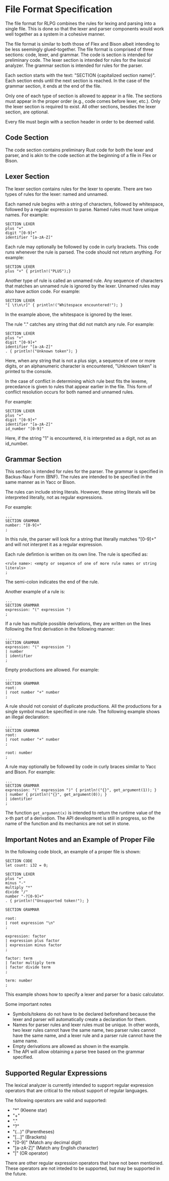 # File Format Specification

The file format for RLPG combines the rules for lexing and parsing into a single file. This is done so that the lexer and parser components would work well together as a system in a cohesive manner.

The file format is similar to both those of Flex and Bison albeit intending to be less seemingly glued-together.
The file format is comprised of three sections: code, lexer, and grammar.
The code is section is intended for preliminary code.
The lexer section is intended for rules for the lexical analyzer.
The grammar section is intended for rules for the parser.

Each section starts with the text: "SECTION {capitalized section name}".
Each section ends until the next section is reached.
In the case of the grammar section, it ends at the end of the file.

Only one of each type of section is allowed to appear in a file.
The sections must appear in the proper order (e.g., code comes before lexer, etc.).
Only the lexer section is required to exist.
All other sections, besdies the lexer section, are optional.

Every file must begin with a section header in order to be deemed valid.

## Code Section

The code section contains preliminary Rust code for both the lexer and parser, and is akin to the code section at the beginning of a file in Flex or Bison.

## Lexer Section

The lexer section contains rules for the lexer to operate.
There are two types of rules for the lexer: named and unnamed.

Each named rule begins with a string of characters, followed by whitespace, followed by a regular expression to parse.
Named rules must have unique names.
For example:
```
SECTION LEXER
plus "+"
digit "[0-9]+"
identifier "[a-zA-Z]"
```

Each rule may optionally be followed by code in curly brackets.
This code runs whenever the rule is parsed.
The code should not return anything.
For example:

```
SECTION LEXER
plus "+" { println!("PLUS");}
```

Another type of rule is called an unnamed rule.
Any sequence of characters that matches an unnamed rule is ignored by the lexer.
Unnamed rules may also have action code.
For example:
```
SECTION LEXER
"[ \t\n\r]" { println!("Whitespace encountered!"); }
```

In the example above, the whitespace is ignored by the lexer.

The rule "." catches any string that did not match any rule.
For example:
```
SECTION LEXER
plus "+"
digit "[0-9]+"
identifier "[a-zA-Z]"
. { println!("Unknown token"); }
```
Here, when any string that is not a plus sign, a sequence of one or more digits, or an alphanumeric character is encountered, "Unknown token" is printed to the console.

In the case of conflict in determining which rule best fits the lexeme, precedance is given to rules that appear earlier in the file.
This form of conflict resolution occurs for both named and unnamed rules.

For example:
```
SECTION LEXER
plus "+"
digit "[0-9]+"
identifier "[a-zA-Z]"
id_number "[0-9]"
```

Here, if the string "1" is encountered, it is interpreted as a digit, not as an id_number.

## Grammar Section

This section is intended for rules for the parser.
The grammar is specified in Backus-Naur Form (BNF).
The rules are intended to be specified in the same manner as in Yacc or Bison.

The rules can include string literals.
However, these string literals will be interpreted literally, not as regular expressions.

For example:
```
...
SECTION GRAMMAR
number: "[0-9]+"
;
```

In this rule, the parser will look for a string that literally matches "[0-9]+" and will not interpret it as a regular expression.

Each rule defintion is written on its own line.
The rule is specified as:
```
<rule name>: <empty or sequence of one of more rule names or string literals>
;
```

The semi-colon indicates the end of the rule.

Another example of a rule is:
```
...
SECTION GRAMMAR
expression: "(" expression ")
;
```

If a rule has multiple possible derivations, they are written on the lines following the first derivation in the following manner:

```
...
SECTION GRAMMAR
expression: "(" expression ")
| number
| identifier
;
```

Empty productions are allowed.
For example:

```
...
SECTION GRAMMAR
root: 
| root number "+" number
;
```

A rule should not consist of duplicate productions.
All the productions for a single symbol must be specified in one rule.
The following example shows an illegal declaration:

```
...
SECTION GRAMMAR
root: 
| root number "+" number
;

root: number
;
```

A rule may optionally be followed by code in curly braces similar to Yacc and Bison. For example:

```
...
SECTION GRAMMAR
expression: "(" expression ")" { println!("{}", get_argument(1)); }
| number { println!("{}", get_argument(0)); }
| identifier
;
```

The function `get_argument(x)` is intended to return the runtime value of the x-th part of a derivation.
The API development is still in progress, so the name of the function and its mechanics are not set in stone.

## Important Notes and an Example of Proper File

In the following code block, an example of a proper file is shown: 

```
SECTION CODE
let count: i32 = 0;

SECTION LEXER
plus "+"
minus "-"
multiply "*"
divide "/"
number "-?[0-9]+"
. { println!("Unsupported token!"); }

SECTION GRAMMAR

root: 
| root expression "\n"
;

expression: factor
| expression plus factor
| expression minus factor
;

factor: term
| factor multiply term
| factor divide term
;

term: number
;
```
This example shows how to specify a lexer and parser for a basic calculator.

Some important notes
- Symbols/tokens do not have to be declared beforehand because the lexer and parser will automatically create a declaration for them.
- Names for parser rules and lexer rules must be unique.
In other words, two lexer rules cannot have the same name, two parser rules cannot have the same name, and a lexer rule and a parser rule cannot have the same name.
- Empty derivations are allowed as shown in the example.
- The API will allow obtaining a parse tree based on the grammar specified.

## Supported Regular Expressions

The lexical analyzer is currently intended to support regular expression operators that are critical to the robust support of regular languages.

The following operators are valid and supported:
- "*" (Kleene star)
- "+"
- "."
- "?"
- "(...)" (Parentheses)
- "[...]" (Brackets)
- "[0-9]" (Match any decimal digit)
- "[a-zA-Z]" (Match any English character)
- "|" (OR operator)

There are other regular expression operators that have not been mentioned.
These operators are not inteded to be supported, but may be supported in the future.